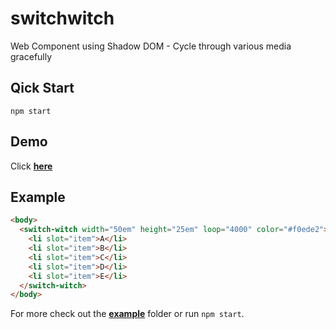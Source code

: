 # switchwitch

Web Component using Shadow DOM - Cycle through various media gracefully

## Qick Start

```shell
npm start
```

## Demo

Click [**here**](https://timonson.github.io/switchwitch/)

## Example

```html
<body>
  <switch-witch width="50em" height="25em" loop="4000" color="#f0ede2">
    <li slot="item">A</li>
    <li slot="item">B</li>
    <li slot="item">C</li>
    <li slot="item">D</li>
    <li slot="item">E</li>
  </switch-witch>
</body>
```

For more check out the
[**example**](https://github.com/timonson/switchwitch/tree/master/example)
folder or run `npm start`.
